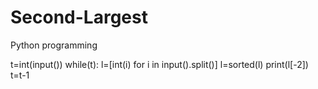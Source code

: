 # Second-Largest
Python programming

t=int(input())
while(t):
    l=[int(i) for i in input().split()]
    l=sorted(l)
    print(l[-2])
    t=t-1
